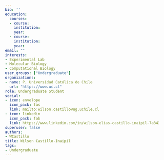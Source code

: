 ```yaml
---
bio: ''
education:
  courses:
  - course:  
    institution:  
    year: 
  - course: 
    institution: 
    year: 
email: ""
interests:
- Experimental Lab
- Molecular Biology
- Computational Biology
user_groups: ["Undergraduate"]
organizations:
- name: P. Universidad Católica de Chile
  url: "https://www.uc.cl"
role: Undergraduate Student
social:
- icon: envelope
  icon_pack: fas
  link: mailto:wilson.castillo@ug.uchile.cl
- icon: linkedin
  icon_pack: fab
  link: https://www.linkedin.com/in/wilson-elias-castillo-inaipil-7a3437205
superuser: false
authors:
- WCastillo
title: Wilson Castillo-Inaipil
tags:
- Undergraduate
---
```

